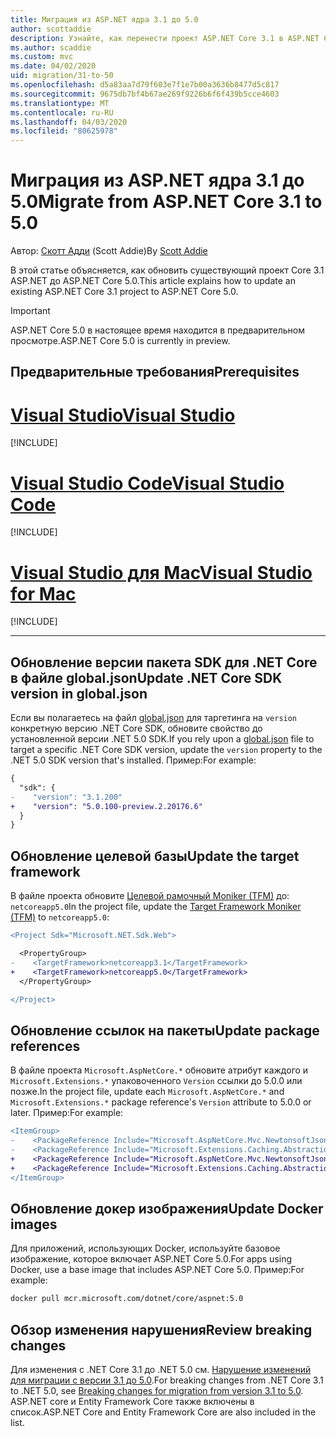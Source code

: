 ```yaml
---
title: Миграция из ASP.NET ядра 3.1 до 5.0
author: scottaddie
description: Узнайте, как перенести проект ASP.NET Core 3.1 в ASP.NET Core 5.0.
ms.author: scaddie
ms.custom: mvc
ms.date: 04/02/2020
uid: migration/31-to-50
ms.openlocfilehash: d5a83aa7d79f603e7f1e7b00a3636b8477d5c817
ms.sourcegitcommit: 9675db7bf4b67ae269f9226b6f6f439b5cce4603
ms.translationtype: MT
ms.contentlocale: ru-RU
ms.lasthandoff: 04/03/2020
ms.locfileid: "80625978"
---
```

# <a name="migrate-from-aspnet-core-31-to-50"></a><span data-ttu-id="6412f-103">Миграция из ASP.NET ядра 3.1 до 5.0</span><span class="sxs-lookup"><span data-stu-id="6412f-103">Migrate from ASP.NET Core 3.1 to 5.0</span></span>

<span data-ttu-id="6412f-104">Автор: [Скотт Адди](https://github.com/scottaddie) (Scott Addie)</span><span class="sxs-lookup"><span data-stu-id="6412f-104">By [Scott Addie](https://github.com/scottaddie)</span></span>

<span data-ttu-id="6412f-105">В этой статье объясняется, как обновить существующий проект Core 3.1 ASP.NET до ASP.NET Core 5.0.</span><span class="sxs-lookup"><span data-stu-id="6412f-105">This article explains how to update an existing ASP.NET Core 3.1 project to ASP.NET Core 5.0.</span></span>

> [!IMPORTANT]
> <span data-ttu-id="6412f-106">ASP.NET Core 5.0 в настоящее время находится в предварительном просмотре.</span><span class="sxs-lookup"><span data-stu-id="6412f-106">ASP.NET Core 5.0 is currently in preview.</span></span>

## <a name="prerequisites"></a><span data-ttu-id="6412f-107">Предварительные требования</span><span class="sxs-lookup"><span data-stu-id="6412f-107">Prerequisites</span></span>

# <a name="visual-studio"></a>[<span data-ttu-id="6412f-108">Visual Studio</span><span class="sxs-lookup"><span data-stu-id="6412f-108">Visual Studio</span></span>](#tab/visual-studio)

[!INCLUDE[](~/includes/net-core-prereqs-vs-5.0.md)]

# <a name="visual-studio-code"></a>[<span data-ttu-id="6412f-109">Visual Studio Code</span><span class="sxs-lookup"><span data-stu-id="6412f-109">Visual Studio Code</span></span>](#tab/visual-studio-code)

[!INCLUDE[](~/includes/net-core-prereqs-vsc-5.0.md)]

# <a name="visual-studio-for-mac"></a>[<span data-ttu-id="6412f-110">Visual Studio для Mac</span><span class="sxs-lookup"><span data-stu-id="6412f-110">Visual Studio for Mac</span></span>](#tab/visual-studio-mac)

[!INCLUDE[](~/includes/net-core-prereqs-mac-5.0.md)]

---

## <a name="update-net-core-sdk-version-in-globaljson"></a><span data-ttu-id="6412f-111">Обновление версии пакета SDK для .NET Core в файле global.json</span><span class="sxs-lookup"><span data-stu-id="6412f-111">Update .NET Core SDK version in global.json</span></span>

<span data-ttu-id="6412f-112">Если вы полагаетесь на файл [global.json](/dotnet/core/tools/global-json) для таргетинга на `version` конкретную версию .NET Core SDK, обновите свойство до установленной версии .NET 5.0 SDK.</span><span class="sxs-lookup"><span data-stu-id="6412f-112">If you rely upon a [global.json](/dotnet/core/tools/global-json) file to target a specific .NET Core SDK version, update the `version` property to the .NET 5.0 SDK version that's installed.</span></span> <span data-ttu-id="6412f-113">Пример:</span><span class="sxs-lookup"><span data-stu-id="6412f-113">For example:</span></span>

```diff
{
  "sdk": {
-    "version": "3.1.200"
+    "version": "5.0.100-preview.2.20176.6"
  }
}
```

## <a name="update-the-target-framework"></a><span data-ttu-id="6412f-114">Обновление целевой базы</span><span class="sxs-lookup"><span data-stu-id="6412f-114">Update the target framework</span></span>

<span data-ttu-id="6412f-115">В файле проекта обновите [Целевой рамочный Moniker (TFM)](/dotnet/standard/frameworks) до: `netcoreapp5.0`</span><span class="sxs-lookup"><span data-stu-id="6412f-115">In the project file, update the [Target Framework Moniker (TFM)](/dotnet/standard/frameworks) to `netcoreapp5.0`:</span></span>

```diff
<Project Sdk="Microsoft.NET.Sdk.Web">

  <PropertyGroup>
-    <TargetFramework>netcoreapp3.1</TargetFramework>
+    <TargetFramework>netcoreapp5.0</TargetFramework>
  </PropertyGroup>

</Project>
```

## <a name="update-package-references"></a><span data-ttu-id="6412f-116">Обновление ссылок на пакеты</span><span class="sxs-lookup"><span data-stu-id="6412f-116">Update package references</span></span>

<span data-ttu-id="6412f-117">В файле проекта `Microsoft.AspNetCore.*` обновите атрибут каждого и `Microsoft.Extensions.*` упаковоченного `Version` ссылки до 5.0.0 или позже.</span><span class="sxs-lookup"><span data-stu-id="6412f-117">In the project file, update each `Microsoft.AspNetCore.*` and `Microsoft.Extensions.*` package reference's `Version` attribute to 5.0.0 or later.</span></span> <span data-ttu-id="6412f-118">Пример:</span><span class="sxs-lookup"><span data-stu-id="6412f-118">For example:</span></span>

```diff
<ItemGroup>
-    <PackageReference Include="Microsoft.AspNetCore.Mvc.NewtonsoftJson" Version="3.1.2" />
-    <PackageReference Include="Microsoft.Extensions.Caching.Abstractions" Version="3.1.2" />
+    <PackageReference Include="Microsoft.AspNetCore.Mvc.NewtonsoftJson" Version="5.0.0-preview.2.20167.3" />
+    <PackageReference Include="Microsoft.Extensions.Caching.Abstractions" Version="5.0.0-preview.2.20160.3" />
</ItemGroup>
```

## <a name="update-docker-images"></a><span data-ttu-id="6412f-119">Обновление докер изображения</span><span class="sxs-lookup"><span data-stu-id="6412f-119">Update Docker images</span></span>

<span data-ttu-id="6412f-120">Для приложений, использующих Docker, используйте базовое изображение, которое включает ASP.NET Core 5.0.</span><span class="sxs-lookup"><span data-stu-id="6412f-120">For apps using Docker, use a base image that includes ASP.NET Core 5.0.</span></span> <span data-ttu-id="6412f-121">Пример:</span><span class="sxs-lookup"><span data-stu-id="6412f-121">For example:</span></span>

```bash
docker pull mcr.microsoft.com/dotnet/core/aspnet:5.0
```

## <a name="review-breaking-changes"></a><span data-ttu-id="6412f-122">Обзор изменения нарушения</span><span class="sxs-lookup"><span data-stu-id="6412f-122">Review breaking changes</span></span>

<span data-ttu-id="6412f-123">Для изменения с .NET Core 3.1 до .NET 5.0 см. [Нарушение изменений для миграции с версии 3.1 до 5.0](/dotnet/core/compatibility/3.1-5.0).</span><span class="sxs-lookup"><span data-stu-id="6412f-123">For breaking changes from .NET Core 3.1 to .NET 5.0, see [Breaking changes for migration from version 3.1 to 5.0](/dotnet/core/compatibility/3.1-5.0).</span></span> <span data-ttu-id="6412f-124">ASP.NET core и Entity Framework Core также включены в список.</span><span class="sxs-lookup"><span data-stu-id="6412f-124">ASP.NET Core and Entity Framework Core are also included in the list.</span></span>
